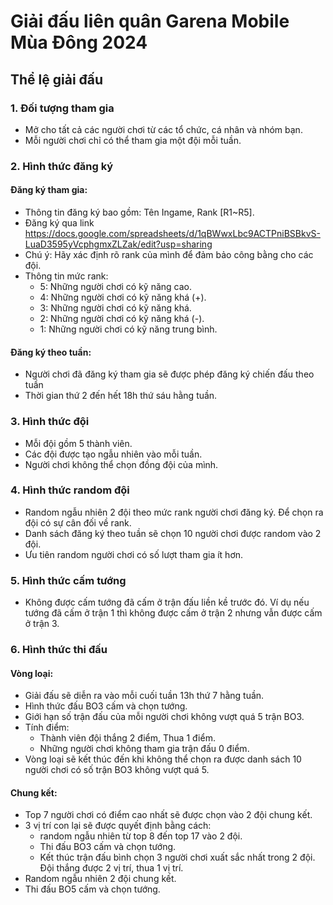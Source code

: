 # Giải đấu liên quân Garena Mobile Mùa Đông 2024

## Thể lệ giải đấu
### 1. Đối tượng tham gia
- Mở cho tất cả các người chơi từ các tổ chức, cá nhân và nhóm bạn.
- Mỗi người chơi chỉ có thể tham gia một đội mỗi tuần.
### 2. Hình thức đăng ký
#### Đăng ký tham gia:
- Thông tin đăng ký bao gồm: Tên Ingame, Rank [R1~R5].
- Đăng ký qua link https://docs.google.com/spreadsheets/d/1qBWwxLbc9ACTPniBSBkvS-LuaD3595yVcphgmxZLZak/edit?usp=sharing
- Chú ý: Hãy xác định rõ rank của mình để đảm bảo công bằng cho các đội.
- Thông tin mức rank:
  - 5: Những người chơi có kỹ năng cao.
  - 4: Những người chơi có kỹ năng khá (+).
  - 3: Những người chơi có kỹ năng khá.
  - 2: Những người chơi có kỹ năng khá (-).
  - 1: Những người chơi có kỹ năng trung bình.
#### Đăng ký theo tuần:
- Người chơi đã đăng ký tham gia sẽ được phép đăng ký chiến đấu theo tuần
- Thời gian thứ 2 đến hết 18h thứ sáu hằng tuần.
### 3. Hình thức đội
- Mỗi đội gồm 5 thành viên.
- Các đội được tạo ngẫu nhiên vào mỗi tuần.
- Người chơi không thể chọn đồng đội của mình.
### 4. Hình thức random đội
- Random ngẫu nhiên 2 đội theo mức rank người chơi đăng ký. Để chọn ra đội có sự cân đối về rank.
- Danh sách đăng ký theo tuần sẽ chọn 10 người chơi được random vào 2 đội.
- Ưu tiên random người chơi có số lượt tham gia ít hơn.
### 5. Hình thức cấm tướng
- Không được cấm tướng đã cấm ở trận đấu liền kề trước đó. Ví dụ nếu tướng đã cấm ở trận 1 thì không được cấm ở trận 2 nhưng vẫn được cấm ở trận 3.
### 6. Hình thức thi đấu
#### Vòng loại:
- Giải đấu sẽ diễn ra vào mỗi cuối tuần 13h thứ 7 hằng tuần.
- Hình thức đấu BO3 cấm và chọn tướng.
- Giới hạn số trận đấu của mỗi người chơi không vượt quá 5 trận BO3.
- Tính điểm:
  - Thành viên đội thắng 2 điểm, Thua 1 điểm.
  - Những người chơi không tham gia trận đấu 0 điểm.
- Vòng loại sẽ kết thúc đến khi không thể chọn ra được danh sách 10 người chơi có số trận BO3 không vượt quá 5.
#### Chung kết:
  - Top 7 người chơi có điểm cao nhất sẽ được chọn vào 2 đội chung kết.
  - 3 vị trí con lại sẽ được quyết định bằng cách:
    - random ngẫu nhiên từ top 8 đến top 17 vào 2 đội.
    - Thi đấu BO3 cấm và chọn tướng.
    - Kết thúc trận đấu bình chọn 3 người chơi xuất sắc nhất trong 2 đội. Đội thắng được 2 vị trí, thua 1 vị trí.
  - Random ngẫu nhiên 2 đội chung kết.
  - Thi đấu BO5 cấm và chọn tướng.
